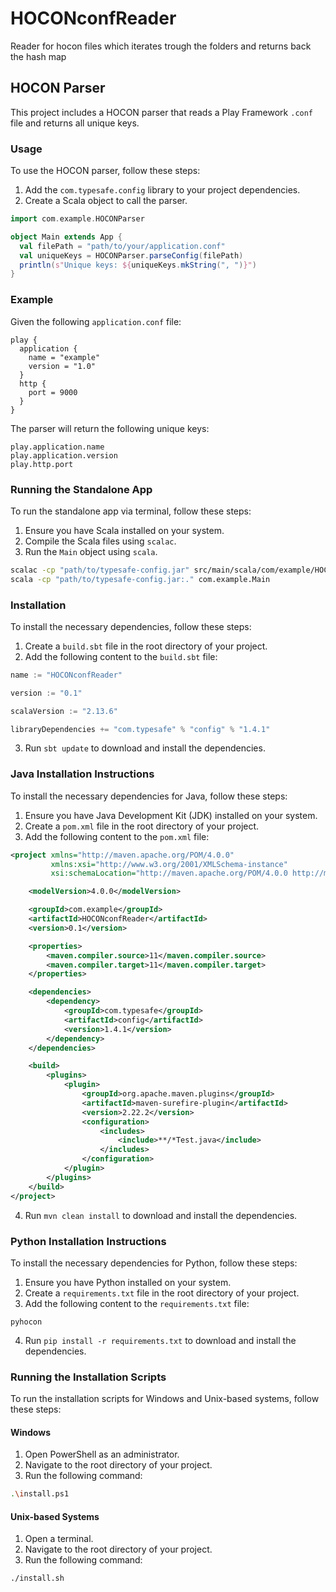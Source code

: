 # HOCONconfReader
Reader for hocon files which iterates trough the folders and returns back the hash map

## HOCON Parser

This project includes a HOCON parser that reads a Play Framework `.conf` file and returns all unique keys.

### Usage

To use the HOCON parser, follow these steps:

1. Add the `com.typesafe.config` library to your project dependencies.
2. Create a Scala object to call the parser.

```scala
import com.example.HOCONParser

object Main extends App {
  val filePath = "path/to/your/application.conf"
  val uniqueKeys = HOCONParser.parseConfig(filePath)
  println(s"Unique keys: ${uniqueKeys.mkString(", ")}")
}
```

### Example

Given the following `application.conf` file:

```
play {
  application {
    name = "example"
    version = "1.0"
  }
  http {
    port = 9000
  }
}
```

The parser will return the following unique keys:

```
play.application.name
play.application.version
play.http.port
```

### Running the Standalone App

To run the standalone app via terminal, follow these steps:

1. Ensure you have Scala installed on your system.
2. Compile the Scala files using `scalac`.
3. Run the `Main` object using `scala`.

```sh
scalac -cp "path/to/typesafe-config.jar" src/main/scala/com/example/HOCONParser.scala src/main/scala/com/example/Main.scala
scala -cp "path/to/typesafe-config.jar:." com.example.Main
```

### Installation

To install the necessary dependencies, follow these steps:

1. Create a `build.sbt` file in the root directory of your project.
2. Add the following content to the `build.sbt` file:

```sbt
name := "HOCONconfReader"

version := "0.1"

scalaVersion := "2.13.6"

libraryDependencies += "com.typesafe" % "config" % "1.4.1"
```

3. Run `sbt update` to download and install the dependencies.

### Java Installation Instructions

To install the necessary dependencies for Java, follow these steps:

1. Ensure you have Java Development Kit (JDK) installed on your system.
2. Create a `pom.xml` file in the root directory of your project.
3. Add the following content to the `pom.xml` file:

```xml
<project xmlns="http://maven.apache.org/POM/4.0.0"
         xmlns:xsi="http://www.w3.org/2001/XMLSchema-instance"
         xsi:schemaLocation="http://maven.apache.org/POM/4.0.0 http://maven.apache.org/POM/4.0.0">

    <modelVersion>4.0.0</modelVersion>

    <groupId>com.example</groupId>
    <artifactId>HOCONconfReader</artifactId>
    <version>0.1</version>

    <properties>
        <maven.compiler.source>11</maven.compiler.source>
        <maven.compiler.target>11</maven.compiler.target>
    </properties>

    <dependencies>
        <dependency>
            <groupId>com.typesafe</groupId>
            <artifactId>config</artifactId>
            <version>1.4.1</version>
        </dependency>
    </dependencies>

    <build>
        <plugins>
            <plugin>
                <groupId>org.apache.maven.plugins</groupId>
                <artifactId>maven-surefire-plugin</artifactId>
                <version>2.22.2</version>
                <configuration>
                    <includes>
                        <include>**/*Test.java</include>
                    </includes>
                </configuration>
            </plugin>
        </plugins>
    </build>
</project>
```

4. Run `mvn clean install` to download and install the dependencies.

### Python Installation Instructions

To install the necessary dependencies for Python, follow these steps:

1. Ensure you have Python installed on your system.
2. Create a `requirements.txt` file in the root directory of your project.
3. Add the following content to the `requirements.txt` file:

```
pyhocon
```

4. Run `pip install -r requirements.txt` to download and install the dependencies.

### Running the Installation Scripts

To run the installation scripts for Windows and Unix-based systems, follow these steps:

#### Windows

1. Open PowerShell as an administrator.
2. Navigate to the root directory of your project.
3. Run the following command:

```sh
.\install.ps1
```

#### Unix-based Systems

1. Open a terminal.
2. Navigate to the root directory of your project.
3. Run the following command:

```sh
./install.sh
```
